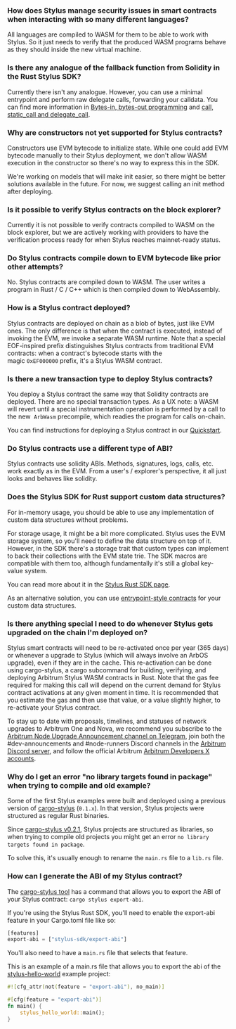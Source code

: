 ### How does Stylus manage security issues in smart contracts when interacting with so many different languages?
<p>
All languages are compiled to WASM for them to be able to work with Stylus. So it just needs to verify that the produced WASM programs behave as they should inside the new virtual machine.
</p>

<p>

</p>


### Is there any analogue of the fallback function from Solidity in the Rust Stylus SDK?
<p>
Currently there isn't any analogue. However, you can use a minimal entrypoint and perform raw delegate calls, forwarding your calldata. You can find more information in <a href="https://docs.arbitrum.io/stylus/reference/rust-sdk-guide#bytes-in-bytes-out-programming">Bytes-in, bytes-out programming</a> and <a href="https://docs.arbitrum.io/stylus/reference/rust-sdk-guide#call-static_call-and-delegate_call">call, static_call and delegate_call</a>.
</p>

<p>

</p>


### Why are constructors not yet supported for Stylus contracts?
<p>
Constructors use EVM bytecode to initialize state. While one could add EVM bytecode manually to their Stylus deployment, we don't allow WASM execution in the constructor so there's no way to express this in the SDK.
</p>

<p>
We're working on models that will make init easier, so there might be better solutions available in the future. For now, we suggest calling an init method after deploying.
</p>

<p>

</p>


### Is it possible to verify Stylus contracts on the block explorer?
<p>
Currently it is not possible to verify contracts compiled to WASM on the block explorer, but we are actively working with providers to have the verification process ready for when Stylus reaches mainnet-ready status.
</p>

<p>

</p>


### Do Stylus contracts compile down to EVM bytecode like prior other attempts?
<p>
No. Stylus contracts are compiled down to WASM. The user writes a program in Rust / C / C++ which is then compiled down to WebAssembly.
</p>

<p>

</p>


### How is a Stylus contract deployed?
<p>
Stylus contracts are deployed on chain as a blob of bytes, just like EVM ones. The only difference is that when the contract is executed, instead of invoking the EVM, we invoke a separate WASM runtime. Note that a special EOF-inspired prefix distinguishes Stylus contracts from traditional EVM contracts: when a contract's bytecode starts with the magic <code>0xEF000000</code> prefix, it's a Stylus WASM contract.
</p>

<p>

</p>


### Is there a new transaction type to deploy Stylus contracts?
<p>
You deploy a Stylus contract the same way that Solidity contracts are deployed. There are no special transaction types. As a UX note: a WASM will revert until a special instrumentation operation is performed by a call to the new  <code>ArbWasm</code> precompile, which readies the program for calls on-chain.
</p>

<p>
You can find instructions for deploying a Stylus contract in our <a href="https://docs.arbitrum.io/stylus/stylus-quickstart#checking-your-stylus-project-is-valid">Quickstart</a>.
</p>


### Do Stylus contracts use a different type of ABI?
<p>
Stylus contracts use solidity ABIs. Methods, signatures, logs, calls, etc. work exactly as in the EVM. From a user's / explorer's perspective, it all just looks and behaves like solidity.
</p>

<p>

</p>


### Does the Stylus SDK for Rust support custom data structures?
<p>
For in-memory usage, you should be able to use any implementation of custom data structures without problems.
</p>

<p>
For storage usage, it might be a bit more complicated. Stylus uses the EVM storage system, so you'll need to define the data structure on top of it. However, in the SDK there's a storage trait that custom types can implement to back their collections with the EVM state trie. The SDK macros are compatible with them too, although fundamentally it's still a global key-value system.
</p>

<p>
You can read more about it in the <a href="https://docs.arbitrum.io/stylus/reference/rust-sdk-guide#storage">Stylus Rust SDK page</a>.
</p>

<p>
As an alternative solution, you can use <a href="https://docs.arbitrum.io/stylus/reference/rust-sdk-guide#bytes-in-bytes-out-programming">entrypoint-style contracts</a> for your custom data structures.
</p>

<p>

</p>

<p>

</p>

### Is there anything special I need to do whenever Stylus gets upgraded on the chain I'm deployed on?
<p>
Stylus smart contracts will need to be re-activated once per year (365 days) or whenever a upgrade to Stylus (which will always involve an ArbOS upgrade), even if they are in the cache. This re-activation can be done using cargo-stylus, a cargo subcommand for building, verifying, and deploying Arbitrum Stylus WASM contracts in Rust. Note that the gas fee required for making this call will depend on the current demand for Stylus contract activations at any given moment in time. It is recommended that you estimate the gas and then use that value, or a value slightly higher, to re-activate your Stylus contract.
</p>

<p>
To stay up to date with proposals, timelines, and statuses of network upgrades to Arbitrum One and Nova, we recommend you subscribe to the <a href="https://t.me/arbitrumnodeupgrade">Arbitrum Node Upgrade Announcement channel on Telegram</a>, join both the #dev-announcements and #node-runners Discord channels in the <a href="https://discord.com/invite/arbitrum">Arbitrum Discord server</a>, and follow the official Arbitrum <a href="https://x.com/ArbitrumDevs">Arbitrum Developers X accounts</a>.
</p>

### Why do I get an error "no library targets found in package" when trying to compile and old example?
<p>
Some of the first Stylus examples were built and deployed using a previous version of <a href="https://github.com/OffchainLabs/cargo-stylus">cargo-stylus</a> (<code>0.1.x</code>). In that version, Stylus projects were structured as regular Rust binaries.
</p>

<p>
Since <a href="https://github.com/OffchainLabs/cargo-stylus/releases/tag/v0.2.1">cargo-stylus v0.2.1</a>, Stylus projects are structured as libraries, so when trying to compile old projects you might get an error <code>no library targets found in package</code>.
</p>

<p>
To solve this, it's usually enough to rename the <code>main.rs</code> file to a <code>lib.rs</code> file.
</p>

<p>

</p>


### How can I generate the ABI of my Stylus contract?
<p>
The <a href="https://github.com/OffchainLabs/cargo-stylus/tree/main#exporting-solidity-abis">cargo-stylus tool</a> has a command that allows you to export the ABI of your Stylus contract: <code>cargo stylus export-abi</code>.
</p>

<p>
If you're using the Stylus Rust SDK, you'll need to enable the export-abi feature in your Cargo.toml file like so:
</p>

```rust
[features]
export-abi = ["stylus-sdk/export-abi"]
```
<p>
You'll also need to have a <code>main.rs</code> file that selects that feature.
</p>

<p>
This is an example of a main.rs file that allows you to export the abi of the <a href="https://github.com/OffchainLabs/stylus-hello-world">stylus-hello-world</a> example project:
</p>

```rust
#![cfg_attr(not(feature = "export-abi"), no_main)]

#[cfg(feature = "export-abi")]
fn main() {
    stylus_hello_world::main();
}
```
<p>

</p>

